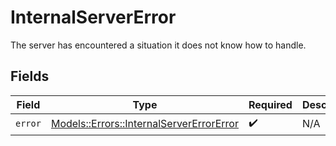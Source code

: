# InternalServerError

The server has encountered a situation it does not know how to handle.


## Fields

| Field                                                                                       | Type                                                                                        | Required                                                                                    | Description                                                                                 |
| ------------------------------------------------------------------------------------------- | ------------------------------------------------------------------------------------------- | ------------------------------------------------------------------------------------------- | ------------------------------------------------------------------------------------------- |
| `error`                                                                                     | [Models::Errors::InternalServerErrorError](../../models/errors/internalservererrorerror.md) | :heavy_check_mark:                                                                          | N/A                                                                                         |